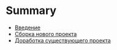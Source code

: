 # Summary

* [Введение](vvedenie.md)
* [Сборка нового проекта](sborka-novogo-proekta.md)
* [Доработка существующего проекта](dorabotka-suschestvuyuschego-proekta.md)



